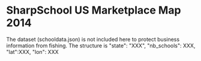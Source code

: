 SharpSchool US Marketplace Map 2014
=================
<p>The dataset (schooldata.json) is not included here to protect business information from fishing. 
The structure is "state": "XXX", "nb_schools": XXX, "lat":XXX, "lon": XXX </p>
